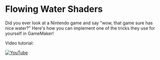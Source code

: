 # Flowing Water Shaders

Did you ever look at a Nintendo game and say "wow, that game sure has nice water?" Here's how you can implement one of the tricks they use for yourself in GameMaker!

Video tutorial:

[![YouTube](https://i.ytimg.com/vi/hNF62O0D308/hqdefault.jpg)](https://youtu.be/hNF62O0D308)
